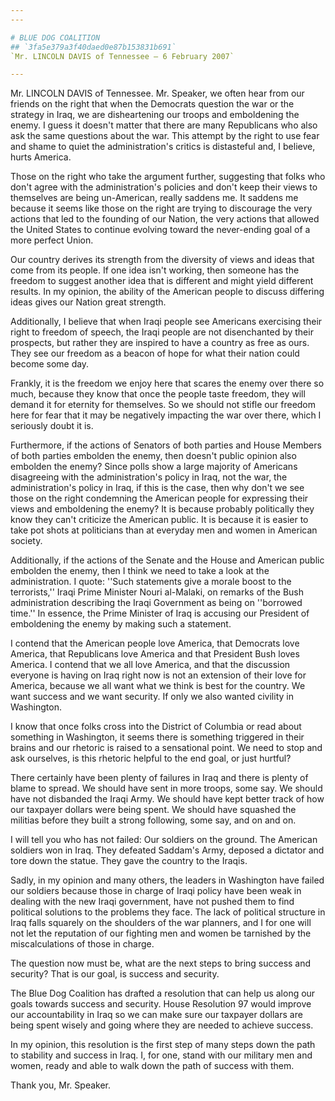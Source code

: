```yaml
---
---

# BLUE DOG COALITION
## `3fa5e379a3f40daed0e87b153831b691`
`Mr. LINCOLN DAVIS of Tennessee — 6 February 2007`

---
```



Mr. LINCOLN DAVIS of Tennessee. Mr. Speaker, we often hear from our 
friends on the right that when the Democrats question the war or the 
strategy in Iraq, we are disheartening our troops and emboldening the 
enemy. I guess it doesn't matter that there are many Republicans who 
also ask the same questions about the war. This attempt by the right to 
use fear and shame to quiet the administration's critics is distasteful 
and, I believe, hurts America.

Those on the right who take the argument further, suggesting that 
folks who don't agree with the administration's policies and don't keep 
their views to themselves are being un-American, really saddens me. It 
saddens me because it seems like those on the right are trying to 
discourage the very actions that led to the founding of our Nation, the 
very actions that allowed the United States to continue evolving toward 
the never-ending goal of a more perfect Union.

Our country derives its strength from the diversity of views and 
ideas that come from its people. If one idea isn't working, then 
someone has the freedom to suggest another idea that is different and 
might yield different results. In my opinion, the ability of the 
American people to discuss differing ideas gives our Nation great 
strength.

Additionally, I believe that when Iraqi people see Americans 
exercising their right to freedom of speech, the Iraqi people are not 
disenchanted by their prospects, but rather they are inspired to have a 
country as free as ours. They see our freedom as a beacon of hope for 
what their nation could become some day.

Frankly, it is the freedom we enjoy here that scares the enemy over 
there so much, because they know that once the people taste freedom, 
they will demand it for eternity for themselves. So we should not 
stifle our freedom here for fear that it may be negatively impacting 
the war over there, which I seriously doubt it is.

Furthermore, if the actions of Senators of both parties and House 
Members of both parties embolden the enemy, then doesn't public opinion 
also embolden the enemy? Since polls show a large majority of Americans 
disagreeing with the administration's policy in Iraq, not the war, the 
administration's policy in Iraq, if this is the case, then why don't we 
see those on the right condemning the American people for expressing 
their views and emboldening the enemy? It is because probably 
politically they know they can't criticize the American public. It is 
because it is easier to take pot shots at politicians than at everyday 
men and women in American society.

Additionally, if the actions of the Senate and the House and American 
public embolden the enemy, then I think we need to take a look at the 
administration. I quote: ''Such statements give a morale boost to the 
terrorists,'' Iraqi Prime Minister Nouri al-Malaki, on remarks of the 
Bush administration describing the Iraqi Government as being on 
''borrowed time.'' In essence, the Prime Minister of Iraq is accusing 
our President of emboldening the enemy by making such a statement.

I contend that the American people love America, that Democrats love 
America, that Republicans love America and that President Bush loves 
America. I contend that we all love America, and that the discussion 
everyone is having on Iraq right now is not an extension of their love 
for America, because we all want what we think is best for the country. 
We want success and we want security. If only we also wanted civility 
in Washington.

I know that once folks cross into the District of Columbia or read 
about something in Washington, it seems there is something triggered in 
their brains and our rhetoric is raised to a sensational point. We need 
to stop and ask ourselves, is this rhetoric helpful to the end goal, or 
just hurtful?

There certainly have been plenty of failures in Iraq and there is 
plenty of blame to spread. We should have sent in more troops, some 
say. We should have not disbanded the Iraqi Army. We should have kept 
better track of how our taxpayer dollars were being spent. We should 
have squashed the militias before they built a strong following, some 
say, and on and on.



I will tell you who has not failed: Our soldiers on the ground. The 
American soldiers won in Iraq. They defeated Saddam's Army, deposed a 
dictator and tore down the statue. They gave the country to the Iraqis.

Sadly, in my opinion and many others, the leaders in Washington have 
failed our soldiers because those in charge of Iraqi policy have been 
weak in dealing with the new Iraqi government, have not pushed them to 
find political solutions to the problems they face. The lack of 
political structure in Iraq falls squarely on the shoulders of the war 
planners, and I for one will not let the reputation of our fighting men 
and women be tarnished by the miscalculations of those in charge.

The question now must be, what are the next steps to bring success 
and security? That is our goal, is success and security.

The Blue Dog Coalition has drafted a resolution that can help us 
along our goals towards success and security. House Resolution 97 would 
improve our accountability in Iraq so we can make sure our taxpayer 
dollars are being spent wisely and going where they are needed to 
achieve success.

In my opinion, this resolution is the first step of many steps down 
the path to stability and success in Iraq. I, for one, stand with our 
military men and women, ready and able to walk down the path of success 
with them.

Thank you, Mr. Speaker.